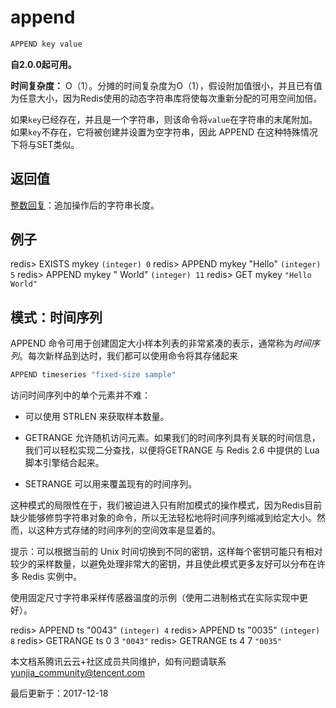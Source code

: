 # append

```javascript
APPEND key value
```

**自2.0.0起可用。**

**时间复杂度：** O（1）。分摊的时间复杂度为O（1），假设附加值很小，并且已有值为任意大小，因为Redis使用的动态字符串库将使每次重新分配的可用空间加倍。

如果`key`已经存在，并且是一个字符串，则该命令将`value`在字符串的末尾附加。如果`key`不存在，它将被创建并设置为空字符串，因此 APPEND 在这种特殊情况下将与SET类似。

## 返回值

[整数回复](https://redis.io/topics/protocol#integer-reply)：追加操作后的字符串长度。

## 例子

redis> EXISTS mykey `(integer) 0` redis> APPEND mykey "Hello" `(integer) 5` redis> APPEND mykey " World" `(integer) 11` redis> GET mykey `"Hello World"`

## 模式：时间序列

APPEND 命令可用于创建固定大小样本列表的非常紧凑的表示，通常称为*时间序列*。每次新样品到达时，我们都可以使用命令将其存储起来

```javascript
APPEND timeseries "fixed-size sample"
```

访问时间序列中的单个元素并不难：

- 可以使用 STRLEN 来获取样本数量。

- GETRANGE 允许随机访问元素。如果我们的时间序列具有关联的时间信息，我们可以轻松实现二分查找，以便将GETRANGE 与 Redis 2.6 中提供的 Lua 脚本引擎结合起来。

- SETRANGE 可以用来覆盖现有的时间序列。

这种模式的局限性在于，我们被迫进入只有附加模式的操作模式，因为Redis目前缺少能够修剪字符串对象的命令，所以无法轻松地将时间序列缩减到给定大小。然而，以这种方式存储的时间序列的空间效率是显着的。

提示：可以根据当前的 Unix 时间切换到不同的密钥，这样每个密钥可能只有相对较少的采样数量，以避免处理非常大的密钥，并且使此模式更多友好可以分布在许多 Redis 实例中。

使用固定尺寸字符串采样传感器温度的示例（使用二进制格式在实际实现中更好）。

redis> APPEND ts "0043" `(integer) 4` redis> APPEND ts "0035" `(integer) 8` redis> GETRANGE ts 0 3 `"0043"` redis> GETRANGE ts 4 7 `"0035"`

本文档系腾讯云云+社区成员共同维护，如有问题请联系 yunjia_community@tencent.com

最后更新于：2017-12-18